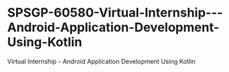 # SPSGP-60580-Virtual-Internship---Android-Application-Development-Using-Kotlin
Virtual Internship - Android Application Development Using Kotlin
